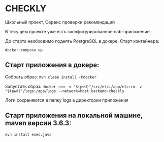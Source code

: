 # CHECKLY

Школьный проект, Сервис проверки рекомендаций

В текущем проекте уже есть сконфигурированное nab-приложение.

До старта необходимо поднять PostgreSQL в докере. Старт контейнера:

`docker-compose up`

## Старт приложения в докере:
Собрать образ:
`mvn clean install -Pdocker`

Запустить образ:
`docker run -v "$(pwd)"/src/etc:/app/etc:ro -v "$(pwd)"/logs:/app/logs --network=host backend-checkly`

Логи сохраняются в папку logs в директории приложения

## Старт приложения на локальной машине, maven версии 3.6.3:

`mvn install exec:java`



